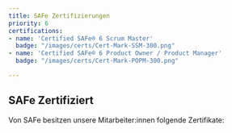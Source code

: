 ```yaml
---
title: SAFe Zertifizierungen
priority: 6
certifications:
- name: 'Certified SAFe® 6 Scrum Master'
  badge: "/images/certs/Cert-Mark-SSM-300.png"
- name: 'Certified SAFe® 6 Product Owner / Product Manager'
  badge: "/images/certs/Cert-Mark-POPM-300.png"

---
```

## SAFe Zertifiziert

Von SAFe besitzen unsere Mitarbeiter:innen folgende Zertifikate:
